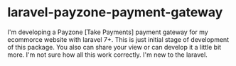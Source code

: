 # laravel-payzone-payment-gateway

I'm developing a Payzone [Take Payments] payment gateway for my ecommorce website with laravel 7+. This is just initial stage of development of this package. 
You also can share your view or can develop it a little bit more. I'm not sure how all this work correctly. I'm new to the laravel.
